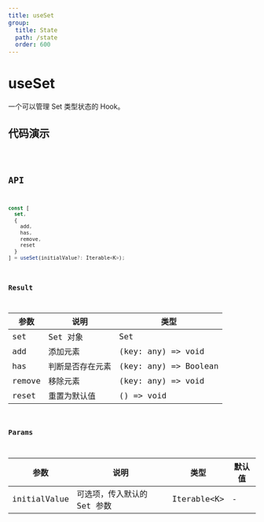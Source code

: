 ```yaml
---
title: useSet
group:
  title: State
  path: /state
  order: 600
---
```


# useSet

一个可以管理 Set 类型状态的 Hook。

## 代码演示

<code src="./demo/demo1.tsx" />

## API

```javascript
const [
  set,
  {
    add,
    has,
    remove,
    reset
  }
] = useSet(initialValue?: Iterable<K>);
```

### Result

| 参数     | 说明                                 | 类型                 |
|----------|--------------------------------------|----------------------|
| set  | Set 对象                         | Set              |
| add | 添加元素 | (key: any) => void |
| has | 判断是否存在元素 | (key: any) => Boolean |
| remove | 移除元素 | (key: any) => void |
| reset | 重置为默认值 | () => void |

### Params

| 参数    | 说明                                         | 类型                   | 默认值 |
|---------|----------------------------------------------|------------------------|--------|
| initialValue | 可选项，传入默认的 Set 参数  | Iterable<K\> | -      |